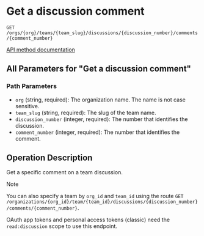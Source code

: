 # Get a discussion comment

`GET /orgs/{org}/teams/{team_slug}/discussions/{discussion_number}/comments/{comment_number}`

[API method documentation](https://docs.github.com/rest/teams/discussion-comments#get-a-discussion-comment)

## All Parameters for "Get a discussion comment"

### Path Parameters

- `org` (string, required): The organization name. The name is not case sensitive.
- `team_slug` (string, required): The slug of the team name.
- `discussion_number` (integer, required): The number that identifies the discussion.
- `comment_number` (integer, required): The number that identifies the comment.

## Operation Description

Get a specific comment on a team discussion.

> [!NOTE]
> You can also specify a team by `org_id` and `team_id` using the route `GET /organizations/{org_id}/team/{team_id}/discussions/{discussion_number}/comments/{comment_number}`.

OAuth app tokens and personal access tokens (classic) need the `read:discussion` scope to use this endpoint.
